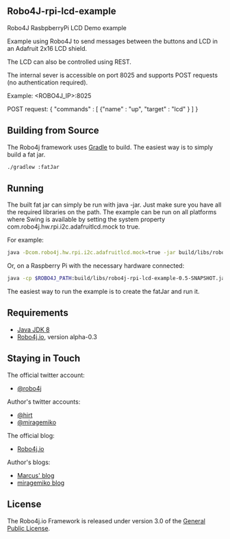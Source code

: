 ## Robo4J-rpi-lcd-example
Robo4J RasbpberryPi LCD Demo example

Example using Robo4J to send messages between the buttons and LCD in an Adafruit 2x16 LCD shield.

The LCD can also be controlled using REST.

The internal sever is accessible on port 8025 and supports POST requests (no authentication required).

Example: <ROBO4J_IP>:8025

POST request: 
{ 
  "commands" : [
     {"name"  : "up",
     "target" : "lcd"
     }
  ]
}

## Building from Source
The Robo4j framework uses [Gradle][] to build. The easiest way is to simply build a fat jar.

```bash
./gradlew :fatJar
```

## Running 
The built fat jar can simply be run with java -jar. Just make sure you have all the required libraries on the path. 
The example can be run on all platforms where Swing is available by setting the system property com.robo4j.hw.rpi.i2c.adafruitlcd.mock to true.

For example:

```bash
java -Dcom.robo4j.hw.rpi.i2c.adafruitlcd.mock=true -jar build/libs/robo4j-rpi-lcd-example-0.5-SNAPSHOT.jar
```

Or, on a Raspberry Pi with the necessary hardware connected:

```bash
java -cp $ROBO4J_PATH:build/libs/robo4j-rpi-lcd-example-0.5-SNAPSHOT.jar com.robo4j.rpi.lcd.example.LcdExampleMain
```



The easiest way to run the example is to create the fatJar and run it.

## Requirements
* [Java JDK 8][]
* [Robo4j.io][], version alpha-0.3

## Staying in Touch
The official twitter account:
* [@robo4j][]

Author's twitter accounts:
* [@hirt][] 
* [@miragemiko][]
 
The official blog:
* [Robo4j.io][]

Author's blogs:
* [Marcus' blog][]
* [miragemiko blog][]

## License
The Robo4j.io Framework is released under version 3.0 of the [General Public License][].

[Robo4j.io]: http://www.robo4j.io
[miragemiko blog]: http://www.miroslavkopecky.com
[General Public License]: http://www.gnu.org/licenses/gpl-3.0-standalone.html0
[@robo4j]: https://twitter.com/robo4j
[@miragemiko]: https://twitter.com/miragemiko
[@hirt]: https://twitter.com/hirt
[Gradle]: http://gradle.org
[Java JDK 8]: http://www.oracle.com/technetwork/java/javase/downloads
[Marcus' blog]: http://hirt.se/blogs